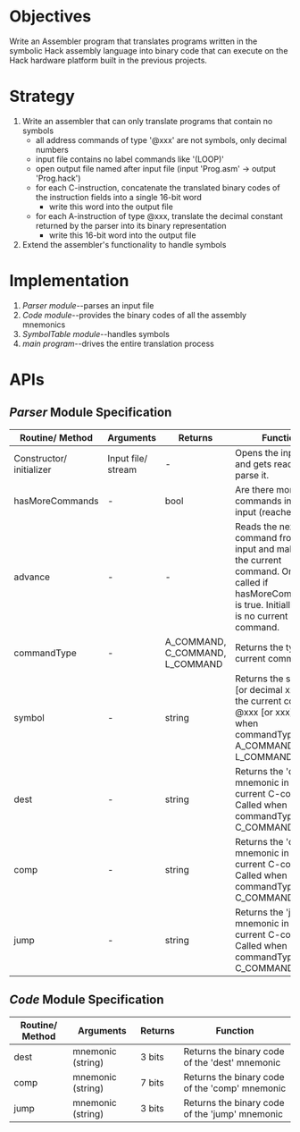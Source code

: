# Objectives

Write an Assembler program that translates programs written in the symbolic Hack assembly language into binary code that can execute on the Hack hardware platform built in the previous projects.

# Strategy

1. Write an assembler that can only translate programs that contain no symbols
   - all address commands of type '@xxx' are not symbols, only decimal numbers
   - input file contains no label commands like '(LOOP)'
   - open output file named after input file (input 'Prog.asm' -> output 'Prog.hack')
   - for each C-instruction, concatenate the translated binary codes of the instruction fields into a single 16-bit word
     - write this word into the output file
   - for each A-instruction of type @xxx, translate the decimal constant returned by the parser into its binary representation
     - write this 16-bit word into the output file
2. Extend the assembler's functionality to handle symbols

# Implementation

1. _Parser module_--parses an input file
2. _Code module_--provides the binary codes of all the assembly mnemonics
3. _SymbolTable module_--handles symbols
4. _main program_--drives the entire translation process

# APIs

## _Parser_ Module Specification

| Routine/ Method          | Arguments          | Returns                         | Function                                                                                                                                                 |
| ------------------------ | ------------------ | ------------------------------- | -------------------------------------------------------------------------------------------------------------------------------------------------------- |
| Constructor/ initializer | Input file/ stream | -                               | Opens the input file and gets ready to parse it.                                                                                                         |
| hasMoreCommands          | -                  | bool                            | Are there more commands in the input (reached EOF)?                                                                                                      |
| advance                  | -                  | -                               | Reads the next command from the input and makes it the current command. Only called if hasMoreCommands() is true. Initially there is no current command. |
| commandType              | -                  | A_COMMAND, C_COMMAND, L_COMMAND | Returns the type of current command                                                                                                                      |
| symbol                   | -                  | string                          | Returns the symbol [or decimal xxx] of the current command @xxx [or xxx]. Called when commandType() is A_COMMAND or L_COMMAND.                           |
| dest                     | -                  | string                          | Returns the 'dest' mnemonic in the current C-command. Called when commandType() is C_COMMAND.                                                            |
| comp                     | -                  | string                          | Returns the 'comp' mnemonic in the current C-command. Called when commandType() is C_COMMAND.                                                            |
| jump                     | -                  | string                          | Returns the 'jump' mnemonic in the current C-command. Called when commandType() is C_COMMAND.                                                            |

## _Code_ Module Specification

| Routine/ Method | Arguments         | Returns | Function                                       |
| --------------- | ----------------- | ------- | ---------------------------------------------- |
| dest            | mnemonic (string) | 3 bits  | Returns the binary code of the 'dest' mnemonic |
| comp            | mnemonic (string) | 7 bits  | Returns the binary code of the 'comp' mnemonic |
| jump            | mnemonic (string) | 3 bits  | Returns the binary code of the 'jump' mnemonic |
